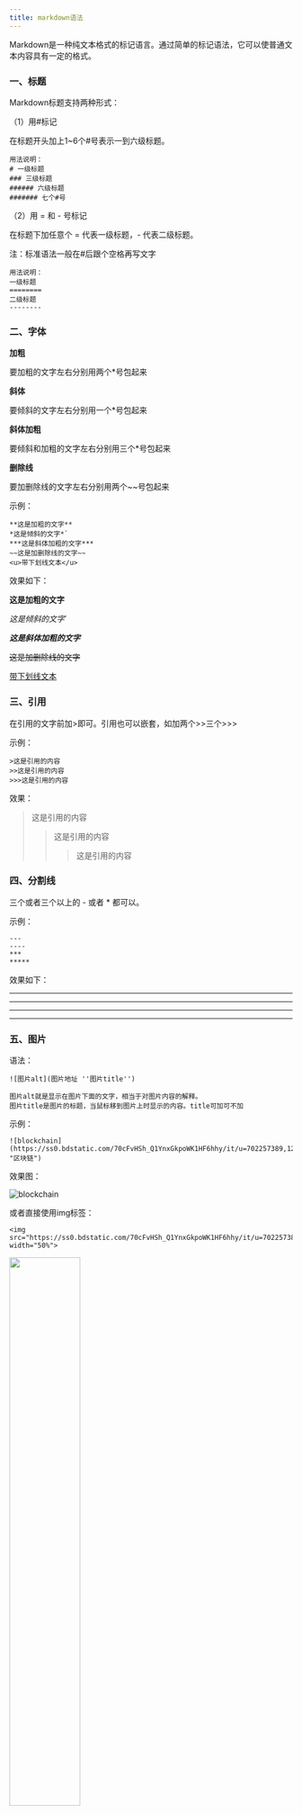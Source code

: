 ```yaml
---
title: markdown语法
---
```

Markdown是一种纯文本格式的标记语言。通过简单的标记语法，它可以使普通文本内容具有一定的格式。

### 一、标题

Markdown标题支持两种形式：

（1）用#标记

在标题开头加上1~6个#号表示一到六级标题。
```
用法说明：
# 一级标题
### 三级标题
###### 六级标题
####### 七个#号
```

（2）用 = 和 - 号标记

在标题下加任意个 = 代表一级标题，- 代表二级标题。

注：标准语法一般在#后跟个空格再写文字

```
用法说明：
一级标题
========
二级标题
--------
```

### 二、字体

**加粗**

要加粗的文字左右分别用两个*号包起来

**斜体**

要倾斜的文字左右分别用一个*号包起来

**斜体加粗**

要倾斜和加粗的文字左右分别用三个*号包起来

**删除线**

要加删除线的文字左右分别用两个~~号包起来

示例：

```
**这是加粗的文字**
*这是倾斜的文字*`
***这是斜体加粗的文字***
~~这是加删除线的文字~~
<u>带下划线文本</u>
```

效果如下：

**这是加粗的文字**

*这是倾斜的文字*`

***这是斜体加粗的文字***

~~这是加删除线的文字~~

<u>带下划线文本</u>

### 三、引用

在引用的文字前加>即可。引用也可以嵌套，如加两个>>三个>>>

示例：

```
>这是引用的内容
>>这是引用的内容
>>>这是引用的内容
```

效果：

>这是引用的内容
>>这是引用的内容
>>>这是引用的内容

### 四、分割线

三个或者三个以上的 - 或者 * 都可以。

示例：

```
---
----
***
*****
```

效果如下：

---
----
***
*****


### 五、图片

语法：

```
![图片alt](图片地址 ''图片title'')

图片alt就是显示在图片下面的文字，相当于对图片内容的解释。
图片title是图片的标题，当鼠标移到图片上时显示的内容。title可加可不加
```

示例：

```
![blockchain](https://ss0.bdstatic.com/70cFvHSh_Q1YnxGkpoWK1HF6hhy/it/u=702257389,1274025419&fm=27&gp=0.jpg "区块链")
```

效果图：

![blockchain](https://ss0.bdstatic.com/70cFvHSh_Q1YnxGkpoWK1HF6hhy/it/u=702257389,1274025419&fm=27&gp=0.jpg "区块链")

或者直接使用img标签：

```
<img src="https://ss0.bdstatic.com/70cFvHSh_Q1YnxGkpoWK1HF6hhy/it/u=702257389,1274025419&fm=27&gp=0.jpg" width="50%">
```

<img src="https://ss0.bdstatic.com/70cFvHSh_Q1YnxGkpoWK1HF6hhy/it/u=702257389,1274025419&fm=27&gp=0.jpg" width="50%">

上传本地图片直接点击导航栏的图片标志，选择图片即可

markdown格式追求的是简单、多平台统一。那么图片的存储就是一个问题，需要用图床，提供统一的外链，这样就不用在不同的平台去处理图片的问题了。才能做到书写一次，各处使用。
关于图床的选择我写了一篇文章，对网上存在的各种方法做了总结，需要的朋友可以看看。markdown图床


### 六、列表

Markdown 支持 有序列表 和 无序列表。

#### 无序列表

无序列表使用 -、+ 或* 进行标记，建议选用减号-，符号和内容之间有一个空格。

示例：
```
- 列表内容
+ 列表内容
* 列表内容
```

效果：

- 列表内容
+ 列表内容
* 列表内容

#### 有序列表

有序列表使用 数字加英文句点 来表示，有序列表数字会被顺序自动更正。

示例：
```
1. 列表内容
2. 列表内容
3. 列表内容
```

效果：

1. 列表内容
2. 列表内容
3. 列表内容

#### 列表嵌套

上一级和下一级之间敲三个空格即可

示例：
```
- 一级无序列表内容
   1. 列表内容
   2. 列表内容
   3. 列表内容
- 一级无序列表内容
   - 二级无序列表内容
   - 二级无序列表内容
   - 二级无序列表内容
```

效果：

- 一级无序列表内容
   1. 列表内容
   2. 列表内容
   3. 列表内容
- 一级无序列表内容
   - 二级无序列表内容
   - 二级无序列表内容
   - 二级无序列表内容


### 七、表格

语法：

```
表头|表头|表头
---|:--:|---:
内容|内容|内容
内容|内容|内容

第二行分割表头和内容。
- 有一个就行，为了对齐，多加了几个
文字默认居左
-两边加：表示文字居中
-右边加：表示文字居右
注：原生的语法两边都要用 | 包起来。此处省略
```

示例：

```
表头|类型|值
---|:--:|---:
name|String|测试
status|Booble|true
height|Number|160
```

表头|类型|值
---|:--:|---:
name|String|测试
status|Booble|true
height|Number|160


### 八、链接

语法：`[链接名称](链接地址)` 或者 `<链接地址>`

示例：
```
这是一个链接 [菜鸟教程](https://www.runoob.com)
```

效果：

这是一个链接 [菜鸟教程](https://www.runoob.com)


直接使用链接地址：

示例：

```
<https://www.runoob.com>
```
效果：
<https://www.runoob.com>




































